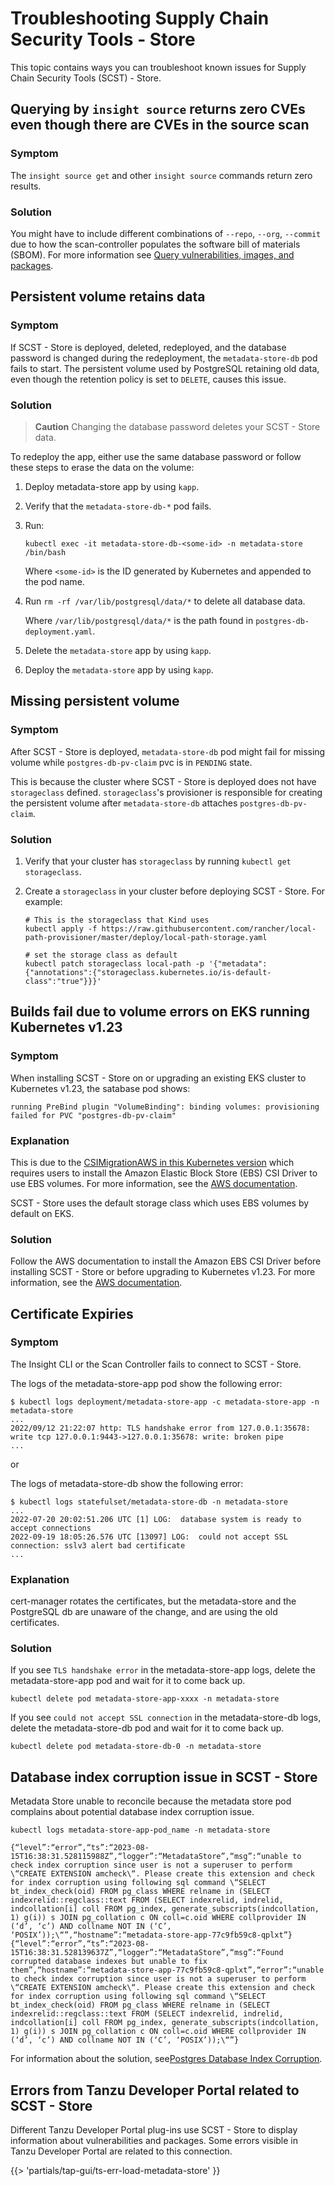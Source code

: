 # Troubleshooting Supply Chain Security Tools - Store

This topic contains ways you can troubleshoot known issues for Supply Chain Security Tools (SCST) - Store.

## <a id='query-cve'></a>Querying by `insight source` returns zero CVEs even though there are CVEs in the source scan

### <a id='query-cve-symptom'></a>Symptom

The `insight source get` and other `insight source` commands return zero results.

### <a id='query-cve-solution'></a> Solution

You might have to include different combinations of `--repo`, `--org`, `--commit` due to how the scan-controller populates the software bill of materials (SBOM). For more information see [Query vulnerabilities, images, and packages](../cli-plugins/insight/query-data.hbs.md).

## <a id='retains-data'></a>Persistent volume retains data

### <a id='retains-data-symptom'></a>Symptom

If SCST - Store is deployed, deleted, redeployed, and the database password is changed during the redeployment, the `metadata-store-db` pod fails to start. The persistent volume used by PostgreSQL retaining old data, even though the retention policy is set to `DELETE`, causes this issue.

### <a id='retains-data-solution'></a>Solution

>**Caution** Changing the database password deletes your SCST - Store data.

To redeploy the app, either use the same database password or follow these steps to erase the data on the volume:

1. Deploy metadata-store app by using `kapp`.
2. Verify that the `metadata-store-db-*` pod fails.
3. Run:

    ```console
    kubectl exec -it metadata-store-db-<some-id> -n metadata-store /bin/bash
    ```

    Where `<some-id>` is the ID generated by Kubernetes and appended to the pod name.

4. Run `rm -rf /var/lib/postgresql/data/*` to delete all database data.

    Where `/var/lib/postgresql/data/*` is the path found in `postgres-db-deployment.yaml`.

5. Delete the `metadata-store` app by using `kapp`.
6. Deploy the `metadata-store` app by using `kapp`.

## <a id='missing-pv'></a>Missing persistent volume

### <a id='missing-pv-symptom'></a>Symptom

After SCST - Store is deployed, `metadata-store-db` pod might fail for missing volume while
`postgres-db-pv-claim` pvc is in `PENDING` state.

This is because the cluster where SCST - Store is deployed does not have `storageclass` defined. `storageclass`'s provisioner is responsible for creating the persistent volume after `metadata-store-db` attaches `postgres-db-pv-claim`.

### <a id='missing-pv-solution'></a>Solution

1. Verify that your cluster has `storageclass` by running `kubectl get storageclass`.
2. Create a `storageclass` in your cluster before deploying SCST - Store. For example:

    ```console
    # This is the storageclass that Kind uses
    kubectl apply -f https://raw.githubusercontent.com/rancher/local-path-provisioner/master/deploy/local-path-storage.yaml

    # set the storage class as default
    kubectl patch storageclass local-path -p '{"metadata": {"annotations":{"storageclass.kubernetes.io/is-default-class":"true"}}}'
    ```

## <a id="eks-1-23-vol"></a> Builds fail due to volume errors on EKS running Kubernetes v1.23

### <a id="eks-1-23-vol-symptom"></a>Symptom

When installing SCST - Store on or upgrading an existing EKS cluster to Kubernetes v1.23, the satabase pod shows:

```console
running PreBind plugin "VolumeBinding": binding volumes: provisioning failed for PVC "postgres-db-pv-claim"
```

### <a id="eks-1-23-vol-explanation"></a>Explanation

This is due to the [CSIMigrationAWS in this Kubernetes version](https://aws.amazon.com/blogs/containers/amazon-eks-now-supports-kubernetes-1-23/) which requires users to install the Amazon Elastic Block Store (EBS) CSI Driver to use EBS volumes. For more information, see the [AWS documentation](https://docs.aws.amazon.com/eks/latest/userguide/ebs-csi.html).

SCST - Store uses the default storage class which uses EBS volumes by default on EKS.

### <a id="eks-1-23-vol-solution"></a>Solution

Follow the AWS documentation to install the Amazon EBS CSI Driver before installing SCST - Store or before upgrading to Kubernetes v1.23. For more information, see the [AWS documentation](https://docs.aws.amazon.com/eks/latest/userguide/ebs-csi.html).

## <a id="cert-expiries"></a> Certificate Expiries

### <a id="cert-expiries-symptom"></a>Symptom

The Insight CLI or the Scan Controller fails to connect to SCST - Store.

The logs of the metadata-store-app pod show the following error:

```console
$ kubectl logs deployment/metadata-store-app -c metadata-store-app -n metadata-store
...
2022/09/12 21:22:07 http: TLS handshake error from 127.0.0.1:35678: write tcp 127.0.0.1:9443->127.0.0.1:35678: write: broken pipe
...
```

or

The logs of metadata-store-db show the following error:

```console
$ kubectl logs statefulset/metadata-store-db -n metadata-store
...
2022-07-20 20:02:51.206 UTC [1] LOG:  database system is ready to accept connections
2022-09-19 18:05:26.576 UTC [13097] LOG:  could not accept SSL connection: sslv3 alert bad certificate
...
```

### <a id="cert-expiries-explanation"></a>Explanation

cert-manager rotates the certificates, but the metadata-store and the PostgreSQL db are unaware of the change, and are using the old certificates.

### <a id="cert-expiries-solution"></a>Solution

If you see `TLS handshake error` in the metadata-store-app logs, delete the metadata-store-app pod and wait for it to come back up.

```console
kubectl delete pod metadata-store-app-xxxx -n metadata-store
```

If you see `could not accept SSL connection` in the metadata-store-db logs, delete the metadata-store-db pod and wait for it to come back up.

```console
kubectl delete pod metadata-store-db-0 -n metadata-store
```

## <a id="db-index-corrupt"></a>Database index corruption issue in SCST - Store

Metadata Store unable to reconcile because the metadata store pod complains about potential database index corruption issue.

```console
kubectl logs metadata-store-app-pod_name -n metadata-store
```

```console
{“level”:“error”,“ts”:“2023-08-15T16:38:31.528115988Z”,“logger”:“MetadataStore”,“msg”:“unable to check index corruption since user is not a superuser to perform \“CREATE EXTENSION amcheck\“. Please create this extension and check for index corruption using following sql command \“SELECT bt_index_check(oid) FROM pg_class WHERE relname in (SELECT indexrelid::regclass::text FROM (SELECT indexrelid, indrelid, indcollation[i] coll FROM pg_index, generate_subscripts(indcollation, 1) g(i)) s JOIN pg_collation c ON coll=c.oid WHERE collprovider IN (‘d’, ‘c’) AND collname NOT IN (‘C’, ‘POSIX’));\“”,“hostname”:“metadata-store-app-77c9fb59c8-qplxt”}
{“level”:“error”,“ts”:“2023-08-15T16:38:31.528139637Z”,“logger”:“MetadataStore”,“msg”:“Found corrupted database indexes but unable to fix them”,“hostname”:“metadata-store-app-77c9fb59c8-qplxt”,“error”:“unable to check index corruption since user is not a superuser to perform \“CREATE EXTENSION amcheck\“. Please create this extension and check for index corruption using following sql command \“SELECT bt_index_check(oid) FROM pg_class WHERE relname in (SELECT indexrelid::regclass::text FROM (SELECT indexrelid, indrelid, indcollation[i] coll FROM pg_index, generate_subscripts(indcollation, 1) g(i)) s JOIN pg_collation c ON coll=c.oid WHERE collprovider IN (‘d’, ‘c’) AND collname NOT IN (‘C’, ‘POSIX’));\“”}
```

For information about the solution, see[Postgres Database Index Corruption](./database-index-corruption.hbs.md).

## <a id="error-dev-portal"></a>Errors from Tanzu Developer Portal related to SCST - Store

Different Tanzu Developer Portal plug-ins use SCST - Store to display information about
vulnerabilities and packages.
Some errors visible in Tanzu Developer Portal are related to this connection.

{{> 'partials/tap-gui/ts-err-load-metadata-store' }}
